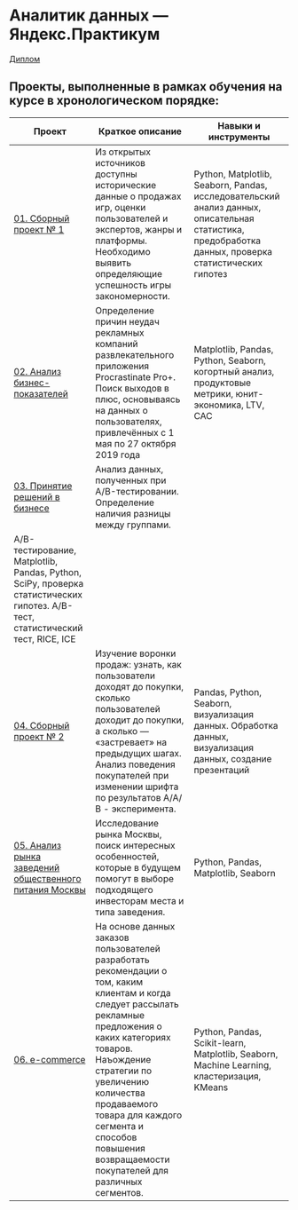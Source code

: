 # Аналитик данных — Яндекс.Практикум
[Диплом](https://github.com/RIXR0ZZE/yandex_practicum/blob/main/Диплом.pdf)

## Проекты, выполненные в рамках обучения на курсе в хронологическом порядке:

| Проект                 |      Краткое описание                              |            Навыки и инструменты             |
|------------------------|---------------------------------------------------|---------------------------------------------|
| [01. Сборный проект № 1](https://github.com/RIXR0ZZE/yandex_practicum/blob/main/01.%20Сборный%20Проект%20№%201/yandex_pr_1.ipynb)  |Из открытых источников доступны исторические данные о продажах игр, оценки пользователей и экспертов, жанры и платформы. Необходимо выявить определяющие успешность игры закономерности.|Python, Matplotlib, Seaborn, Pandas,  исследовательский анализ данных, описательная статистика, предобработка данных, проверка статистических гипотез|
| [02. Анализ бизнес-показателей](https://github.com/RIXR0ZZE/yandex_practicum/blob/main/02.%20Анализ%20бизнес-показателей/yandex_pr_2%20(1).ipynb)|Определение причин неудач рекламных компаний развлекательного приложения Procrastinate Pro+. Поиск выходов в плюс, основываясь на данных о пользователях, привлечённых с 1 мая по 27 октября 2019 года|Matplotlib, Pandas, Python, Seaborn, когортный анализ, продуктовые метрики, юнит-экономика, LTV, CAC|
| [03. Принятие решений в бизнесе](https://github.com/RIXR0ZZE/yandex_practicum/blob/main/03.%20Принятие%20решений%20в%20бизнесе/yandex_pr_3%20(1).ipynb)|Анализ данных, полученных при A/B-тестировании. Определение наличия разницы между группами.
|A/B-тестирование, Matplotlib, Pandas, Python, SciPy, проверка статистических гипотез. A/B-тест, статистический тест, RICE, ICE|
| [04. Сборный проект № 2](https://github.com/RIXR0ZZE/yandex_practicum/blob/main/04.%20Сборный%20проект%20№%202/yandex_pr_4%20(1).ipynb)|Изучение воронки продаж: узнать, как пользователи доходят до покупки, сколько пользователей доходит до покупки, а сколько — «застревает» на предыдущих шагах. Анализ поведения покупателей при изменении шрифта по результатов А/А/В - эксперимента.|Pandas, Python, Seaborn, визуализация данных. Обработка данных, визуализация данных, создание презентаций|
| [05. Анализ рынка заведений общественного питания Москвы](https://github.com/RIXR0ZZE/yandex_practicum/blob/main/05.%20Анализ%20рынка%20заведений%20общественного%20питания%20Москвы/yandex_pr_5%20(3).ipynb)|Исследование рынка Москвы, поиск интересных особенностей, которые в будущем помогут в выборе подходящего инвесторам места и типа заведения.|Python, Pandas, Matplotlib, Seaborn|
| [06. e-commerce](https://github.com/RIXR0ZZE/yandex_practicum/blob/main/06.%20e-commerce/yandex_pr_6%20(3).ipynb)|На основе данных заказов пользователей разработать рекомендации о том, каким клиентам и когда следует рассылать рекламные предложения о каких категориях товаров. Наъождение стратегии по увеличению количества продаваемого товара для каждого сегмента и способов повышения возвращаемости покупателей для различных сегментов.| Python, Pandas, Scikit-learn, Matplotlib, Seaborn, Machine Learning, кластеризация, KMeans|
